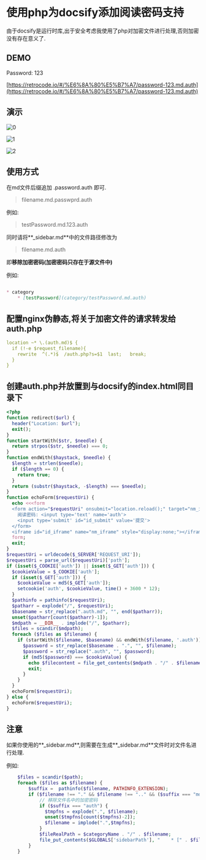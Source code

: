 # 使用php为docsify添加阅读密码支持

由于docsify是运行时库,出于安全考虑我使用了php对加密文件进行处理,否则加密没有存在意义了.

## DEMO

Password: 123

[https://retrocode.io/#/%E6%8A%80%E5%B7%A7/password-123.md.auth](https://retrocode.io/#/%E6%8A%80%E5%B7%A7/password-123.md.auth)

## 演示

![0](https://gitee.com/retrocode/picture_bed/raw/master/image/20220113054433.png)

![1](https://gitee.com/retrocode/picture_bed/raw/master/image/20220113053408.png)

![2](https://gitee.com/retrocode/picture_bed/raw/master/image/20220113053437.png)

## 使用方式

在md文件后缀追加 .password.auth 即可.

> filename.md.passwprd.auth

例如:

> testPassword.md.123.auth

同时请将**_sidebar.md**中的文件路径修改为

> filename.md.auth

即**移除加密密码(加密密码只存在于源文件中)**

例如:

```markdown

* category
    * [testPassword](category/testPassword.md.auth)

```

## 配置nginx伪静态,将关于加密文件的请求转发给auth.php

```yaml
location ~* \.(auth.md)$ {
  if (!-e $request_filename){
    rewrite  ^(.*)$  /auth.php?s=$1  last;   break;
  }
}
```

## 创建auth.php并放置到与docsify的index.html同目录下

```php
<?php
function redirect($url) {
  header("Location: $url");
  exit();
}
function startWith($str, $needle) {
  return strpos($str, $needle) === 0;
}
function endWith($haystack, $needle) {
  $length = strlen($needle);
  if ($length == 0) {
    return true;
  }
  return (substr($haystack, -$length) === $needle);
}
function echoForm($requestUri) {
  echo <<<form
  <form action="$requestUri" onsubmit="location.reload();" target="nm_iframe" method='get'>
    阅读密码: <input type='text' name='auth'>
    <input type='submit' id="id_submit" value='提交'>
  </form>
  <iframe id="id_iframe" name="nm_iframe" style="display:none;"></iframe>
  form;
  exit;
}
$requestUri = urldecode($_SERVER['REQUEST_URI']);
$requestUri = parse_url($requestUri)['path'];
if (isset($_COOKIE['auth']) || isset($_GET['auth'])) {
  $cookieValue = $_COOKIE['auth'];
  if (isset($_GET['auth'])) {
    $cookieValue = md5($_GET['auth']);
    setcookie('auth', $cookieValue, time() + 3600 * 12);
  }
  $pathinfo = pathinfo($requestUri);
  $patharr = explode("/", $requestUri);
  $basename = str_replace(".auth.md", "", end($patharr));
  unset($patharr[count($patharr)-1]);
  $mdpath = __DIR__ . implode("/", $patharr);
  $files = scandir($mdpath);
  foreach ($files as $filename) {
    if (startWith($filename, $basename) && endWith($filename, '.auth')) {
      $password = str_replace($basename . ".", "", $filename);
      $password = str_replace(".auth", "", $password);
      if (md5($password) === $cookieValue) {
        echo $filecontent = file_get_contents($mdpath . "/" . $filename);
        exit;
      }
    }
  }
  echoForm($requestUri);
} else {
  echoForm($requestUri);
}
```

## 注意

如果你使用的**_sidebar.md**,则需要在生成**_sidebar.md**文件时对文件名进行处理.

例如:

```php
    $files = scandir($path);
    foreach ($files as $filename) {
        $suffix =  pathinfo($filename, PATHINFO_EXTENSION);
        if ($filename !== "." && $filename !== ".." && ($suffix === "md" || $suffix === "auth")) {
            // 移除文件名中的加密密码
            if ($suffix === "auth") {
              $tmpfns = explode(".", $filename);
              unset($tmpfns[count($tmpfns)-2]);
              $filename = implode(".",$tmpfns);
            }
            $fileRealPath = $categoryName . "/" . $filename;
            file_put_contents($GLOBALS['sidebarPath'], "    * [" . $filename . "](" . $fileRealPath . ")\r\n", FILE_APPEND);
        }
    }
```
